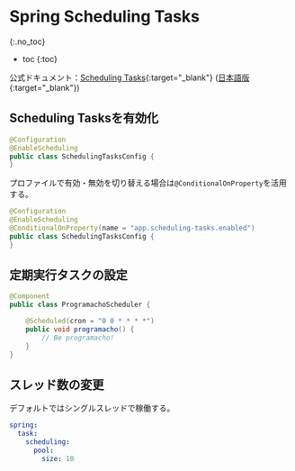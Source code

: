 # Spring Scheduling Tasks
{:.no_toc}

* toc
{:toc}

公式ドキュメント：[Scheduling Tasks](https://spring.io/guides/gs/scheduling-tasks/){:target="_blank"} ([日本語版](https://spring.pleiades.io/guides/gs/scheduling-tasks/){:target="_blank"})

## Scheduling Tasksを有効化
```java
@Configuration
@EnableScheduling
public class SchedulingTasksConfig {
}
```

プロファイルで有効・無効を切り替える場合は`@ConditionalOnProperty`を活用する。
```java
@Configuration
@EnableScheduling
@ConditionalOnProperty(name = "app.scheduling-tasks.enabled")
public class SchedulingTasksConfig {
}
```

## 定期実行タスクの設定
```java
@Component
public class ProgramachoScheduler {

    @Scheduled(cron = "0 0 * * * *")
    public void programacho() {
        // Be programacho!
    }
}
```

## スレッド数の変更
デフォルトではシングルスレッドで稼働する。

```yaml
spring:
  task:
    scheduling:
      pool:
        size: 10
```
